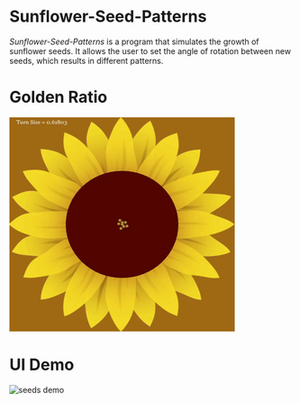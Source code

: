 # Sunflower-Seed-Patterns
<p><i>Sunflower-Seed-Patterns</i> is a program that simulates the growth of sunflower seeds. It allows the user to set the angle of rotation between new seeds, which results in different patterns.</p>

<h1> Golden Ratio </h1>

<img src="readme/phi turn.gif" alt="phi turn" width="400" height="380">

<h1> UI Demo </h1>
<img src="readme/seeds demo.gif" alt="seeds demo" width="900" height="506">

